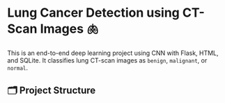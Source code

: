 # Lung Cancer Detection using CT-Scan Images 🫁

This is an end-to-end deep learning project using CNN with Flask, HTML, and SQLite. It classifies lung CT-scan images as `benign`, `malignant`, or `normal`.

## 🗂️ Project Structure

<!--
lung_cancer_project/
│
├── static/
│   └── uploads/                ← Folder for uploaded CT scan images
│
├── templates/
│   └── index.html              ← Main frontend for upload & result display
│
├── model/
│   └── lung_model.h5           ← Trained CNN model (VGG19 + ResNet101)
│
├── notebook/
│   └── train_test_model.ipynb  ← Jupyter Notebook — model training, testing, and visualization
│
├── database/
│   └── lung_cancer.db          ← SQLite database for storing predictions
│
├── dataset/
│   └── prepare_dataset.py      ← Script to download & extract dataset
│
├── app.py                      ← Main Flask app
├── train_model.py              ← Script for training CNN model
├── requirements.txt            ← Python dependencies
└── README.md                   ← Project documentation
-->

